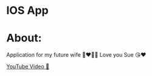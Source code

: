 # IOS App

# About:

Application for my future wife 👩‍❤️‍💋‍👨 Love you Sue 😘❤️‍

[YouTube Video 🍿](https://youtu.be/QMsPqxSGX3g)
